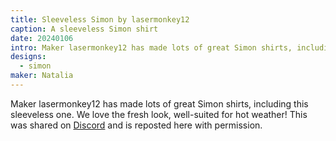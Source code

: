 ```yaml
---
title: Sleeveless Simon by lasermonkey12
caption: A sleeveless Simon shirt
date: 20240106
intro: Maker lasermonkey12 has made lots of great Simon shirts, including this sleeveless one.
designs:
  - simon
maker: Natalia
---
```


Maker lasermonkey12 has made lots of great Simon shirts, including this sleeveless one. We love the fresh look, well-suited for hot weather! This was shared on [Discord](https://discord.freesewing.org/) and is reposted here with permission.
